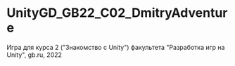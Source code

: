 # UnityGD_GB22_C02_DmitryAdventure
Игра для курса 2 ("Знакомство с Unity") факультета "Разработка игр на Unity", gb.ru, 2022

